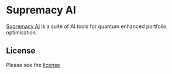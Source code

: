 # Supremacy AI

[Supremacy AI](https://supremacy.thomasbale.com/) is a suite of AI tools for quantum enhanced portfolio optimisation.

## License

Please see the [license](LICENSE)
